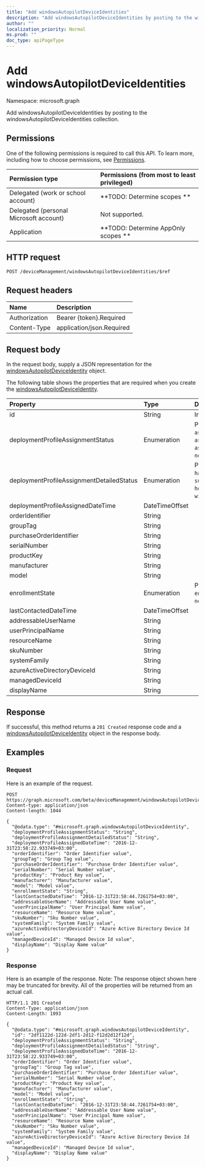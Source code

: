 ```yaml
---
title: "Add windowsAutopilotDeviceIdentities"
description: "Add windowsAutopilotDeviceIdentities by posting to the windowsAutopilotDeviceIdentities collection."
author: ""
localization_priority: Normal
ms.prod: ""
doc_type: apiPageType
---
```


# Add windowsAutopilotDeviceIdentities

Namespace: microsoft.graph

Add windowsAutopilotDeviceIdentities by posting to the windowsAutopilotDeviceIdentities collection.

## Permissions
One of the following permissions is required to call this API. To learn more, including how to choose permissions, see [Permissions](/concepts/permissions-reference.md).

|Permission type|Permissions (from most to least privileged)|
|:---|:---|
|Delegated (work or school account)|**TODO: Determine scopes **|
|Delegated (personal Microsoft account)|Not supported.|
|Application|**TODO: Determine AppOnly scopes **|

## HTTP request
<!-- {
  "blockType": "ignored"
}
-->
``` http
POST /deviceManagement/windowsAutopilotDeviceIdentities/$ref
```

## Request headers
|Name|Description|
|:---|:---|
|Authorization|Bearer {token}.Required|
|Content-Type|application/json.Required|

## Request body
In the request body, supply a JSON representation for the [windowsAutopilotDeviceIdentity](../resources/windowsautopilotdeviceidentity.md) object.

The following table shows the properties that are required when you create the [windowsAutopilotDeviceIdentity](../resources/windowsautopilotdeviceidentity.md).

|Property|Type|Description|
|:---|:---|:---|
|id|String| Inherited from [entity](../resources/entity.md)|
|deploymentProfileAssignmentStatus|Enumeration| Possible values are: `unknown`, `assignedInSync`, `assignedOutOfSync`, `assignedUnkownSyncState`, `notAssigned`, `pending`, `failed`.|
|deploymentProfileAssignmentDetailedStatus|Enumeration| Possible values are: `none`, `hardwareRequirementsNotMet`, `surfaceHubProfileNotSupported`, `holoLensProfileNotSupported`, `windowsPcProfileNotSupported`.|
|deploymentProfileAssignedDateTime|DateTimeOffset||
|orderIdentifier|String||
|groupTag|String||
|purchaseOrderIdentifier|String||
|serialNumber|String||
|productKey|String||
|manufacturer|String||
|model|String||
|enrollmentState|Enumeration| Possible values are: `unknown`, `enrolled`, `pendingReset`, `failed`, `notContacted`, `blocked`.|
|lastContactedDateTime|DateTimeOffset||
|addressableUserName|String||
|userPrincipalName|String||
|resourceName|String||
|skuNumber|String||
|systemFamily|String||
|azureActiveDirectoryDeviceId|String||
|managedDeviceId|String||
|displayName|String||



## Response
If successful, this method returns a `201 Created` response code and a [windowsAutopilotDeviceIdentity](../resources/windowsautopilotdeviceidentity.md) object in the response body.

## Examples

### Request
Here is an example of the request.
<!-- {
  "blockType": "request",
  "name": "create_windowsautopilotdeviceidentity_from_"
}
-->
``` http
POST https://graph.microsoft.com/beta/deviceManagement/windowsAutopilotDeviceIdentities
Content-type: application/json
Content-length: 1044

{
  "@odata.type": "#microsoft.graph.windowsAutopilotDeviceIdentity",
  "deploymentProfileAssignmentStatus": "String",
  "deploymentProfileAssignmentDetailedStatus": "String",
  "deploymentProfileAssignedDateTime": "2016-12-31T23:58:22.933749+03:00",
  "orderIdentifier": "Order Identifier value",
  "groupTag": "Group Tag value",
  "purchaseOrderIdentifier": "Purchase Order Identifier value",
  "serialNumber": "Serial Number value",
  "productKey": "Product Key value",
  "manufacturer": "Manufacturer value",
  "model": "Model value",
  "enrollmentState": "String",
  "lastContactedDateTime": "2016-12-31T23:58:44.7261754+03:00",
  "addressableUserName": "Addressable User Name value",
  "userPrincipalName": "User Principal Name value",
  "resourceName": "Resource Name value",
  "skuNumber": "Sku Number value",
  "systemFamily": "System Family value",
  "azureActiveDirectoryDeviceId": "Azure Active Directory Device Id value",
  "managedDeviceId": "Managed Device Id value",
  "displayName": "Display Name value"
}
```

### Response
Here is an example of the response. Note: The response object shown here may be truncated for brevity. All of the properties will be returned from an actual call.
<!-- {
  "blockType": "response",
  "truncated": true,
  "@odata.type": "microsoft.graph.windowsautopilotdeviceidentity"
}
-->
``` http
HTTP/1.1 201 Created
Content-Type: application/json
Content-Length: 1093

{
  "@odata.type": "#microsoft.graph.windowsAutopilotDeviceIdentity",
  "id": "2df1122d-122d-2df1-2d12-f12d2d12f12d",
  "deploymentProfileAssignmentStatus": "String",
  "deploymentProfileAssignmentDetailedStatus": "String",
  "deploymentProfileAssignedDateTime": "2016-12-31T23:58:22.933749+03:00",
  "orderIdentifier": "Order Identifier value",
  "groupTag": "Group Tag value",
  "purchaseOrderIdentifier": "Purchase Order Identifier value",
  "serialNumber": "Serial Number value",
  "productKey": "Product Key value",
  "manufacturer": "Manufacturer value",
  "model": "Model value",
  "enrollmentState": "String",
  "lastContactedDateTime": "2016-12-31T23:58:44.7261754+03:00",
  "addressableUserName": "Addressable User Name value",
  "userPrincipalName": "User Principal Name value",
  "resourceName": "Resource Name value",
  "skuNumber": "Sku Number value",
  "systemFamily": "System Family value",
  "azureActiveDirectoryDeviceId": "Azure Active Directory Device Id value",
  "managedDeviceId": "Managed Device Id value",
  "displayName": "Display Name value"
}
```

